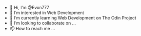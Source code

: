 - 👋 Hi, I’m @Evon777
- 👀 I’m interested in Web Development
- 🌱 I’m currently learning Web Development on The Odin Project
- 💞️ I’m looking to collaborate on ...
- 📫 How to reach me ...

<!---
Evon777/Evon777 is a ✨ special ✨ repository because its `README.md` (this file) appears on your GitHub profile.
You can click the Preview link to take a look at your changes.
--->

